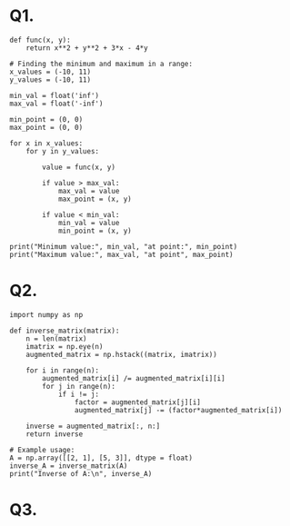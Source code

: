 # Q1. 
     
    def func(x, y):
        return x**2 + y**2 + 3*x - 4*y
    
    # Finding the minimum and maximum in a range:
    x_values = (-10, 11)
    y_values = (-10, 11)
    
    min_val = float('inf')
    max_val = float('-inf')
    
    min_point = (0, 0)
    max_point = (0, 0)
    
    for x in x_values:
        for y in y_values:
        
            value = func(x, y)
    
            if value > max_val:
                max_val = value
                max_point = (x, y)
    
            if value < min_val:
                min_val = value
                min_point = (x, y)
    
    print("Minimum value:", min_val, "at point:", min_point)
    print("Maximum value:", max_val, "at point", max_point)



# Q2. 

    import numpy as np
    
    def inverse_matrix(matrix):
        n = len(matrix)
        imatrix = np.eye(n)
        augmented_matrix = np.hstack((matrix, imatrix))
    
        for i in range(n):
            augmented_matrix[i] /= augmented_matrix[i][i]
            for j in range(n):
                if i != j:
                    factor = augmented_matrix[j][i]
                    augmented_matrix[j] -= (factor*augmented_matrix[i])
    
        inverse = augmented_matrix[:, n:] 
        return inverse
    
    # Example usage:
    A = np.array([[2, 1], [5, 3]], dtype = float)
    inverse_A = inverse_matrix(A)
    print("Inverse of A:\n", inverse_A)

# Q3. 



    
